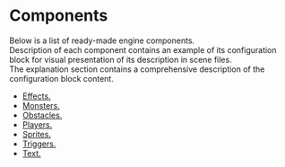  # Components

 Below is a list of ready-made engine components.  
 Description of each component contains an example of its configuration block for visual presentation of its description in scene files.  
 The explanation section contains a comprehensive description of the configuration block content.

 * [Effects.](effects/Effects.md)
 * [Monsters.](monsters/Monsters.md)
 * [Obstacles.](obstacles/Obstacles.md)
 * [Players.](players/Players.md)
 * [Sprites.](sprites/Sprites.md)
 * [Triggers.](triggers/Triggers.md)
 * [Text.](text/Text.md)